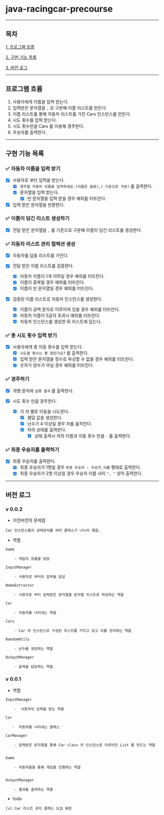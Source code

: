 # java-racingcar-precourse

---

## 목차

[1. 프로그램 흐름](#프로그램-흐름)

[2. 구현 기능 목록](#구현-기능-목록)

[3. 버전 로그](#버전-로그)

---

## 프로그램 흐름

1. 사용자에게 이름을 입력 받는다.
2. 입력받은 문자열을 `,` 로 구분해 이름 리스트를 만든다.
3. 이름 리스트를 통해 자동차 리스트를 가진 Cars 인스턴스를 만든다.
4. 시도 횟수를 입력 받는다.
5. 시도 횟수만큼 Cars 를 이용해 경주한다.
6. 우승자를 출력한다.

---

## 구현 기능 목록

### ✅ 자동차 이름을 입력 받기

- [x] 사용자로 부터 입력을 받는다.
    - [x] `경주할 자동차 이름을 입력하세요.(이름은 쉼표(,) 기준으로 구분)` 를 출력한다.
    - [x] 문자열을 입력 받는다.
        - [x] 빈 문자열을 입력 받을 경우 예외를 터뜨린다.

- [x] 입력 받은 문자열을 반환한다.

### ✅ 이름이 담긴 리스트 생성하기

- [x] 전달 받은 문자열을 `,` 를 기준으로 구분해 이름이 담긴 리스트를 생성한다.

### ✅ 지동차 리스트 관리 컬렉션 생성

- [x] 자동차를 담을 리스트를 가진다.

- [x] 전달 받은 이름 리스트를 검증한다.
    - [x] 자동차 이름이 1개 이하일 경우 예외를 터뜨린다.
    - [x] 이름이 중복될 경우 예외를 터뜨린다.
    - [x] 이름이 빈 문자열일 경우 예외를 터뜨린다.

- [x] 검증된 이름 리스트로 자동차 인스턴스를 생성한다.
    - [x] 이름이 공백 문자로 이루어져 있을 경우 예외를 터뜨린다.
    - [x] 자동차 이름이 5글자 초과시 예외를 터뜨린다.
    - [x] 자동차 인스턴스를 생성한 뒤 리스트에 담는다.

### ✅ 총 시도 횟수 입력 받기

- [x] 사용자에게 총 이동 횟수를 입력 받는다.
    - [x] `시도할 횟수는 몇 회인가요?` 를 출력한다.
    - [x] 입력 받은 문자열을 정수로 파싱할 수 없을 경우 예외를 터뜨린다.
    - [x] 숫자가 양수가 아닐 경우 예외를 터뜨린다.

### ✅ 경주하기

- [x] 개행 문자와 `실행 결과` 를 출력한다.

- [x] 시도 횟수 만큼 경주한다.
    - [x] 각 차 별로 이동을 시도한다.
        - [x] 램덤 값을 생성한다.
        - [x] 난수가 4 이상일 경우 차를 움직인다.
        - [x] 차의 상태를 출력한다.
            - [x] 상태 출력시 차의 이름과 이동 횟수 만큼 `-` 를 출력한다.

### ✅ 최종 우승자를 출력하기

- [x] 최종 우승자를 출력한다.
    - [x] 최종 우승자가 1명일 경우 `최종 우승자 : 우승자_이름` 형태로 출력한다.
    - [x] 최종 우승자가 2명 이상일 경우 우승자 이름 사이 `", "` 넣어 출력한다.

---

## 버전 로그

### v 0.0.2

- 이전버전의 문제점

```text
Car 인스턴스들의 상태관리를 여러 클래스가 나누어 했음.
```

- 역할

```text
Game

    - 게임의 흐름을 담당
    
InputManager

    - 사용자로 부터의 입력을 담당
    
NameExtractor

    - 사용자로 부터 입력받은 문자열을 문자열 리스트로 파싱하는 역할
    
Car

    - 자동차를 나타내는 역할
    
Cars

    - Car 의 인스턴스로 구성된 리스트를 가지고 있고 이를 관리하는 역할
    
RandomUtils

    - 난수를 생성하는 역할
    
OutputManager

    - 출력을 담당하는 역할
```

### v 0.0.1

- 역할

```text
InputManager

    -  사용자의 입력을 받는 역할

Car
   
   -  자동차를 나타내는 클래스

CarManager

    - 입력받은 문자열을 통해 Car class 의 인스턴스로 이루어진 List 를 만드는 역할


Game

    - 자동차들을 통해 게임을 진행하는 역할
    
    
OutputManager

    - 결과를 출력하는 역할
```

- todo

```text
[x] Car 리스트 관리 클래스 도입 예정
```